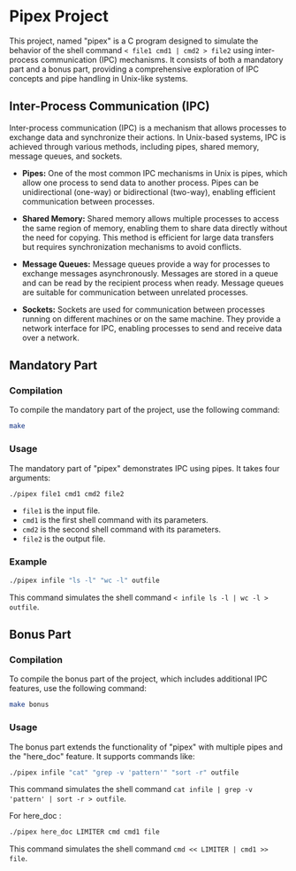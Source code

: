 # Pipex Project

This project, named "pipex" is a C program designed to simulate the behavior of the shell command `< file1 cmd1 | cmd2 > file2` using inter-process communication (IPC) mechanisms. It consists of both a mandatory part and a bonus part, providing a comprehensive exploration of IPC concepts and pipe handling in Unix-like systems.

## Inter-Process Communication (IPC)

Inter-process communication (IPC) is a mechanism that allows processes to exchange data and synchronize their actions. In Unix-based systems, IPC is achieved through various methods, including pipes, shared memory, message queues, and sockets. 

- **Pipes:** One of the most common IPC mechanisms in Unix is pipes, which allow one process to send data to another process. Pipes can be unidirectional (one-way) or bidirectional (two-way), enabling efficient communication between processes.

- **Shared Memory:** Shared memory allows multiple processes to access the same region of memory, enabling them to share data directly without the need for copying. This method is efficient for large data transfers but requires synchronization mechanisms to avoid conflicts.

- **Message Queues:** Message queues provide a way for processes to exchange messages asynchronously. Messages are stored in a queue and can be read by the recipient process when ready. Message queues are suitable for communication between unrelated processes.

- **Sockets:** Sockets are used for communication between processes running on different machines or on the same machine. They provide a network interface for IPC, enabling processes to send and receive data over a network.

## Mandatory Part

### Compilation

To compile the mandatory part of the project, use the following command:

```bash
make
```

### Usage

The mandatory part of "pipex" demonstrates IPC using pipes. It takes four arguments:

```bash
./pipex file1 cmd1 cmd2 file2
```

- `file1` is the input file.
- `cmd1` is the first shell command with its parameters.
- `cmd2` is the second shell command with its parameters.
- `file2` is the output file.

### Example

```bash
./pipex infile "ls -l" "wc -l" outfile
```

This command simulates the shell command `< infile ls -l | wc -l > outfile`.

## Bonus Part

### Compilation

To compile the bonus part of the project, which includes additional IPC features, use the following command:

```bash
make bonus
```

### Usage

The bonus part extends the functionality of "pipex" with multiple pipes and the "here_doc" feature. It supports commands like:

```bash
./pipex infile "cat" "grep -v 'pattern'" "sort -r" outfile
```

This command simulates the shell command `cat infile | grep -v 'pattern' | sort -r > outfile`.

For here_doc :
```bash
./pipex here_doc LIMITER cmd cmd1 file
```
This command simulates the shell command `cmd << LIMITER | cmd1 >> file`.
